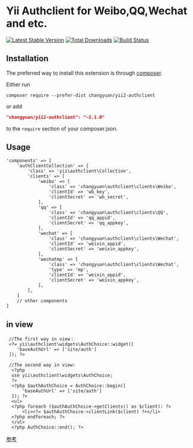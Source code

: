 # Yii Authclient for Weibo,QQ,Wechat and etc.
[![Latest Stable Version](https://poser.pugx.org/yiisoft/yii2-authclient/v/stable.png)](https://packagist.org/packages/yiisoft/yii2-authclient)
[![Total Downloads](https://poser.pugx.org/yiisoft/yii2-authclient/downloads.png)](https://packagist.org/packages/yiisoft/yii2-authclient)
[![Build Status](https://travis-ci.org/yiisoft/yii2-authclient.svg?branch=master)](https://travis-ci.org/yiisoft/yii2-authclient)

## Installation

The preferred way to install this extension is through [composer](http://getcomposer.org/download/).

Either run

```
composer require --prefer-dist changyuan/yii2-authclient
```

or add

```json
"changyuan/yii2-authclient": "~2.1.0"
```

to the `require` section of your composer.json.

## Usage
```
'components' => [
    'authClientCollection' => [
        'class' => 'yii\authclient\Collection',
        'clients' => [
            'weibo' => [
                'class' => 'changyuan\authclient\clients\Weibo',
                'clientId' => 'wb_key',
                'clientSecret' => 'wb_secret',
            ],
            'qq' => [
                'class' => 'changyuan\authclient\clients\QQ',
                'clientId' => 'qq_appid',
                'clientSecret' => 'qq_appkey',
            ],
            'wechat' => [
                'class' => 'changyuan\authclient\clients\Wechat',
                'clientId' => 'weixin_appid',
                'clientSecret' => 'weixin_appkey',
            ],
            'wechatmp' => [
                'class' => 'changyuan\authclient\clients\Wechat',
                'type' => 'mp',
                'clientId' => 'weixin_appid',
                'clientSecret' => 'weixin_appkey',
            ],
        ],
    ]
    // other components
]
```
## in view
```
 //The first way in view：
 <?= yii\authclient\widgets\AuthChoice::widget([
    'baseAuthUrl' => ['site/auth']
 ]); ?>
 
 //The second way in view:
  <?php
  use yii\authclient\widgets\AuthChoice;
  ?>
  <?php $authAuthChoice = AuthChoice::begin([
      'baseAuthUrl' => ['site/auth']
  ]); ?>
  <ul>
  <?php foreach ($authAuthChoice->getClients() as $client): ?>
      <li><?= $authAuthChoice->clientLink($client) ?></li>
  <?php endforeach; ?>
  </ul>
  <?php AuthChoice::end(); ?>
```


[参考](https://github.com/yiisoft/yii2-authclient/blob/master/docs/guide/quick-start.md)

